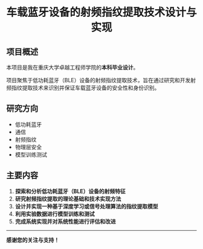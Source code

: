 <h1 align="center">车载蓝牙设备的射频指纹提取技术设计与实现

## 项目概述

本项目是我在重庆大学卓越工程师学院的**本科毕业设计**。

项目聚焦于低功耗蓝牙（BLE）设备的射频指纹提取技术，旨在通过研究和开发射频指纹提取技术来识别并保证车载蓝牙设备的安全性和身份识别。

## 研究方向
- 低功耗蓝牙
- 通信
- 射频指纹
- 物理层安全
- 模型训练测试

## 主要内容
1. **探索和分析低功耗蓝牙（BLE）设备的射频特征**
2. **研究射频指纹提取的理论基础和技术实现方法**
3. **设计并实现一种基于深度学习或信号处理算法的指纹提取模型**
4. **利用实验数据进行模型训练和测试**
5. **完成系统实现并对系统性能进行评估和改进**

---

**感谢您的关注与支持！**